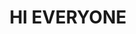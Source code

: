 <div id="header" align="center">
 <img https://media.giphy.com/media/7NoNw4pMNTvgc/giphy.gif width="200" />
 <h1 align="center">HI EVERYONE  </h1>
</div>
